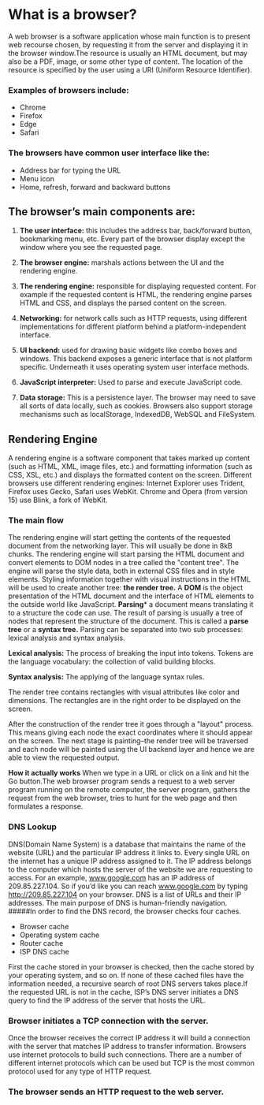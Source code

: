 # What is a browser?
A web browser is a software application whose main function is to present web recourse chosen, by requesting it from the server and displaying it in the browser window.The resource is usually an HTML document, but may also be a PDF, image, or some other type of content. The location of the resource is specified by the user using a URI (Uniform Resource Identifier).

### Examples of browsers include:
* Chrome
* Firefox
* Edge
* Safari

### The browsers have common user interface like the:

* Address bar for typing the URL
* Menu icon
* Home, refresh, forward and backward buttons

## The browser’s main components are:

1. **The user interface:** this includes the address bar, back/forward button, bookmarking menu, etc. Every part of the browser display except the window where you see the requested page.

2. **The browser engine:** marshals actions between the UI and the rendering engine.

3. **The rendering engine:** responsible for displaying requested content. For example if the requested content is HTML, the rendering engine parses HTML and CSS, and displays the parsed content on the screen.

4. **Networking:** for network calls such as HTTP requests, using different implementations for different platform behind a platform-independent interface.

5. **UI backend:** used for drawing basic widgets like combo boxes and windows. This backend exposes a generic interface that is not platform specific. Underneath it uses operating system user interface methods.

6. **JavaScript interpreter:** Used to parse and execute JavaScript code.

7. **Data storage:** This is a persistence layer. The browser may need to save all sorts of data locally, such as cookies. Browsers also support storage mechanisms such as localStorage, IndexedDB, WebSQL and FileSystem.

## Rendering Engine
A rendering engine is a software component that takes marked up content (such as HTML, XML, image files, etc.) and formatting information (such as CSS, XSL, etc.) and displays the formatted content on the screen.
Different browsers use different rendering engines: Internet Explorer uses Trident, Firefox uses Gecko, Safari uses WebKit. Chrome and Opera (from version 15) use Blink, a fork of WebKit.

### The main flow
The rendering engine will start getting the contents of the requested document from the networking layer. This will usually be done in 8kB chunks.
The rendering engine will start parsing the HTML document and convert elements to DOM nodes in a tree called the "content tree". The engine will parse the style data, both in external CSS files and in style elements. Styling information together with visual instructions in the HTML will be used to create another tree: **the render tree.**
A **DOM** is the object presentation of the HTML document and the interface of HTML elements to the outside world like JavaScript.
**Parsing*** a document means translating it to a structure the code can use. The result of parsing is usually a tree of nodes that represent the structure of the document. This is called a **parse tree** or a **syntax tree.**
Parsing can be separated into two sub processes: lexical analysis and syntax analysis.

**Lexical analysis:** The process of breaking the input into tokens. Tokens are the language vocabulary: the collection of valid building blocks.

**Syntax analysis:** The applying of the language syntax rules.

The render tree contains rectangles with visual attributes like color and dimensions. The rectangles are in the right order to be displayed on the screen.

After the construction of the render tree it goes through a "layout" process. This means giving each node the exact coordinates where it should appear on the screen. The next stage is painting–the render tree will be traversed and each node will be painted using the UI backend layer and hence we are able to view the requested output.

**How it actually works**
When we type in a URL or click on a link and hit the Go button.The web browser program sends a request to a web server program running on the remote computer, the server program, gathers the request from the web browser, tries to hunt for the web page and then formulates a response.

### DNS Lookup
DNS(Domain Name System) is a database that maintains the name of the website (URL) and the particular IP address it links to. Every single URL on the internet has a unique IP address assigned to it. The IP address belongs to the computer which hosts the server of the website we are requesting to access. For an example, www.google.com has an IP address of 209.85.227.104. So if you’d like you can reach www.google.com by typing http://209.85.227.104 on your browser. DNS is a list of URLs and their IP addresses. The main purpose of DNS is human-friendly navigation.
#####In order to find the DNS record, the browser checks four caches.
* Browser cache
* Operating system cache
* Router cache
* ISP DNS cache

First the cache stored in your browser is checked, then the cache stored by your operating system, and so on. If none of these cached files have the information needed, a recursive search of root DNS servers takes place.If the requested URL is not in the cache, ISP’s DNS server initiates a DNS query to find the IP address of the server that hosts the URL.

### Browser initiates a TCP connection with the server.
Once the browser receives the correct IP address it will build a connection with the server that matches IP address to transfer information. Browsers use internet protocols to build such connections. There are a number of different internet protocols which can be used but TCP is the most common protocol used for any type of HTTP request.

 ### The browser sends an HTTP request to the web server.
 
 





